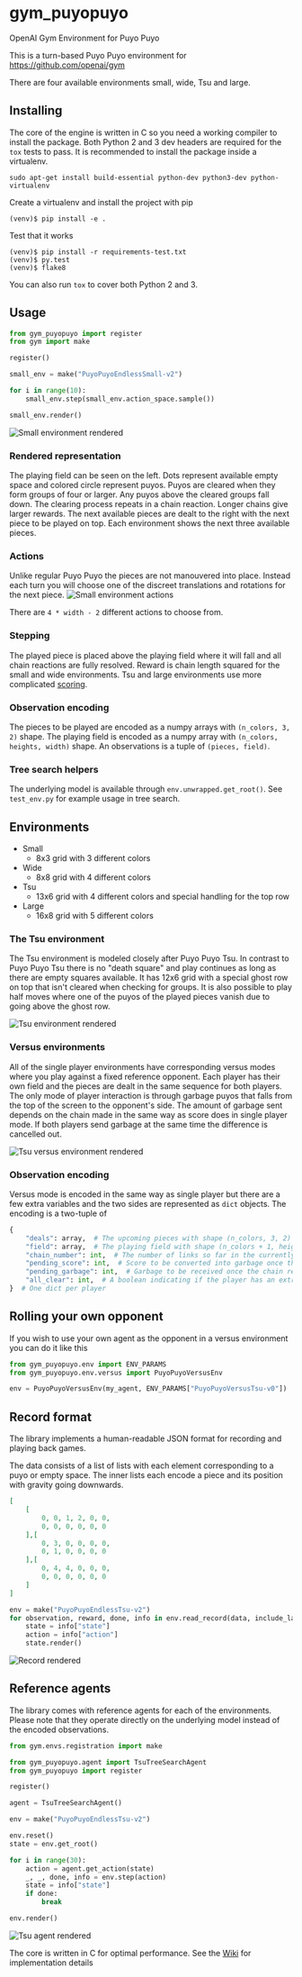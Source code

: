 # gym_puyopuyo
OpenAI Gym Environment for Puyo Puyo

This is a turn-based Puyo Puyo environment for https://github.com/openai/gym

There are four available environments small, wide, Tsu and large.

## Installing

The core of the engine is written in C so you need a working compiler to install the package.
Both Python 2 and 3 dev headers are required for the `tox` tests to pass.
It is recommended to install the package inside a virtualenv.
```shell
sudo apt-get install build-essential python-dev python3-dev python-virtualenv
```
Create a virtualenv and install the project with pip
```shell
(venv)$ pip install -e .
```
Test that it works
```shell
(venv)$ pip install -r requirements-test.txt
(venv)$ py.test
(venv)$ flake8
```
You can also run `tox` to cover both Python 2 and 3.

## Usage
```python
from gym_puyopuyo import register
from gym import make

register()

small_env = make("PuyoPuyoEndlessSmall-v2")

for i in range(10):
    small_env.step(small_env.action_space.sample())

small_env.render()
```
![Small environment rendered](https://user-images.githubusercontent.com/1253499/34639951-3c082b94-f2f2-11e7-88ad-92556be8baf2.png)
### Rendered representation
The playing field can be seen on the left.
Dots represent available empty space and colored circle represent puyos.
Puyos are cleared when they form groups of four or larger. Any puyos above the cleared groups fall down.
The clearing process repeats in a chain reaction. Longer chains give larger rewards.
The next available pieces are dealt to the right with the next piece to be played on top.
Each environment shows the next three available pieces.

### Actions
Unlike regular Puyo Puyo the pieces are not manouvered into place.
Instead each turn you will choose one of the discreet translations and rotations for the next piece.
![Small environment actions](https://user-images.githubusercontent.com/1253499/34640347-96e4e0f0-f2f9-11e7-9fe0-878f16793526.png)

There are `4 * width - 2` different actions to choose from.

### Stepping
The played piece is placed above the playing field where it will fall and all chain reactions are fully resolved.
Reward is chain length squared for the small and wide environments. Tsu and large environments use more complicated [scoring](https://puyonexus.com/wiki/Scoring).

### Observation encoding
The pieces to be played are encoded as a numpy arrays with `(n_colors, 3, 2)` shape.
The playing field is encoded as a numpy array with `(n_colors, heights, width)` shape.
An observations is a tuple of `(pieces, field)`.

### Tree search helpers
The underlying model is available through `env.unwrapped.get_root()`. See `test_env.py` for example usage in tree search.

## Environments
* Small
  - 8x3 grid with 3 different colors
* Wide
  - 8x8 grid with 4 different colors
* Tsu
  - 13x6 grid with 4 different colors and special handling for the top row
* Large
  - 16x8 grid with 5 different colors

### The Tsu environment
The Tsu environment is modeled closely after Puyo Puyo Tsu.
In contrast to Puyo Puyo Tsu there is no "death square" and play continues as long as there are empty squares available.
It has 12x6 grid with a special ghost row on top that isn't cleared when checking for groups.
It is also possible to play half moves where one of the puyos of the played pieces vanish due to going above the ghost row.

![Tsu environment rendered](https://user-images.githubusercontent.com/1253499/34640572-8e255518-f2fd-11e7-9748-f8ca48622bf0.png)

### Versus environments
All of the single player environments have corresponding versus modes where you play against a fixed reference opponent.
Each player has their own field and the pieces are dealt in the same sequence for both players.
The only mode of player interaction is through garbage puyos that falls from the top of the screen to the opponent's side.
The amount of garbage sent depends on the chain made in the same way as score does in single player mode.
If both players send garbage at the same time the difference is cancelled out.

![Tsu versus environment rendered](https://user-images.githubusercontent.com/1253499/36076058-10b6aa76-0f60-11e8-8807-eeaf4a010208.png)

### Observation encoding
Versus mode is encoded in the same way as single player but there are a few extra variables and the two sides are represented as `dict` objects.
The encoding is a two-tuple of
```python
{
    "deals": array,  # The upcoming pieces with shape (n_colors, 3, 2)
    "field": array,  # The playing field with shape (n_colors + 1, height, width)
    "chain_number": int,  # The number of links so far in the currently resolving chain reaction
    "pending_score": int,  # Score to be converted into garbage once the chain resolves
    "pending_garbage": int,  # Garbage to be received once the chain resolves. Will be offset by pending_score before landing.
    "all_clear": int,  # A boolean indicating if the player has an extra attack in reserve. Awarded by clearing the whole field.
}  # One dict per player
```


## Rolling your own opponent
If you wish to use your own agent as the opponent in a versus environment you can do it like this
```python
from gym_puyopuyo.env import ENV_PARAMS
from gym_puyopuyo.env.versus import PuyoPuyoVersusEnv

env = PuyoPuyoVersusEnv(my_agent, ENV_PARAMS["PuyoPuyoVersusTsu-v0"])
```

## Record format
The library implements a human-readable JSON format for recording and playing back games.

The data consists of a list of lists with each element corresponding to a puyo or empty space.
The inner lists each encode a piece and its position with gravity going downwards.
```json
[
    [
        0, 0, 1, 2, 0, 0,
        0, 0, 0, 0, 0, 0
    ],[
        0, 3, 0, 0, 0, 0,
        0, 1, 0, 0, 0, 0
    ],[
        0, 4, 4, 0, 0, 0,
        0, 0, 0, 0, 0, 0
    ]
]
```
```python
env = make("PuyoPuyoEndlessTsu-v2")
for observation, reward, done, info in env.read_record(data, include_last=True):
    state = info["state"]
    action = info["action"]
    state.render()
```
![Record rendered](https://user-images.githubusercontent.com/1253499/35029789-2e362ff4-fb65-11e7-9c07-2fc46ca9d38a.png)

## Reference agents
The library comes with reference agents for each of the environments.
Please note that they operate directly on the underlying model instead of the encoded observations.
```python
from gym.envs.registration import make

from gym_puyopuyo.agent import TsuTreeSearchAgent
from gym_puyopuyo import register

register()

agent = TsuTreeSearchAgent()

env = make("PuyoPuyoEndlessTsu-v2")

env.reset()
state = env.get_root()

for i in range(30):
    action = agent.get_action(state)
    _, _, done, info = env.step(action)
    state = info["state"]
    if done:
        break

env.render()
```
![Tsu agent rendered](https://user-images.githubusercontent.com/1253499/35029403-770b9edc-fb63-11e7-8859-15a775bc6a68.png)

The core is written in C for optimal performance.
See the [Wiki](https://github.com/frostburn/gym_puyopuyo/wiki) for implementation details
